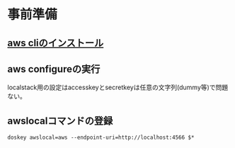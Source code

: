 # 事前準備

## [aws cliのインストール](https://docs.aws.amazon.com/ja_jp/cli/latest/userguide/getting-started-install.html)

## aws configureの実行

localstack用の設定はaccesskeyとsecretkeyは任意の文字列(dummy等)で問題ない。

## awslocalコマンドの登録

```
doskey awslocal=aws --endpoint-uri=http://localhost:4566 $*
```

